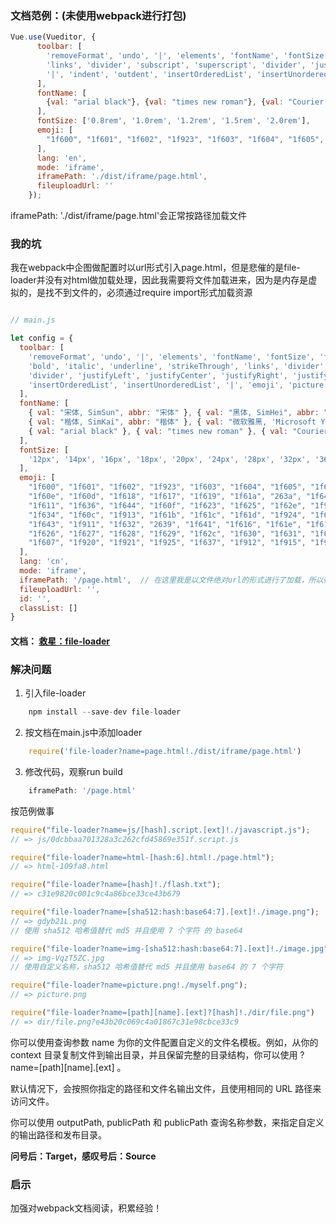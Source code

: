 ### 文档范例：(未使用webpack进行打包)

```javascript
Vue.use(Vueditor, {
      toolbar: [
        'removeFormat', 'undo', '|', 'elements', 'fontName', 'fontSize', 'foreColor', 'backColor', 'divider', 'bold', 'italic', 'underline', 'strikeThrough',
        'links', 'divider', 'subscript', 'superscript', 'divider', 'justifyLeft', 'justifyCenter', 'justifyRight', 'justifyFull',
        '|', 'indent', 'outdent', 'insertOrderedList', 'insertUnorderedList', '|', 'emoji', 'picture', 'tables', '|', 'switchView'
      ],
      fontName: [
        {val: "arial black"}, {val: "times new roman"}, {val: "Courier New"}
      ],
      fontSize: ['0.8rem', '1.0rem', '1.2rem', '1.5rem', '2.0rem'],
      emoji: [
        "1f600", "1f601", "1f602", "1f923", "1f603", "1f604", "1f605", "1f606"
      ],
      lang: 'en',
      mode: 'iframe',
      iframePath: './dist/iframe/page.html',
      fileuploadUrl: ''
    });
```
iframePath: './dist/iframe/page.html'会正常按路径加载文件

### 我的坑
我在webpack中企图做配置时以url形式引入page.html，但是悲催的是file-loader并没有对html做加载处理，因此我需要将文件加载进来，因为是内存是虚拟的，是找不到文件的，必须通过require import形式加载资源

```javascript

// main.js

let config = {
  toolbar: [
    'removeFormat', 'undo', '|', 'elements', 'fontName', 'fontSize', 'foreColor', 'backColor', 'divider',
    'bold', 'italic', 'underline', 'strikeThrough', 'links', 'divider', 'subscript', 'superscript',
    'divider', 'justifyLeft', 'justifyCenter', 'justifyRight', 'justifyFull', '|', 'indent', 'outdent',
    'insertOrderedList', 'insertUnorderedList', '|', 'emoji', 'picture', 'tables', '|', 'switchView'
  ],
  fontName: [
    { val: "宋体, SimSun", abbr: "宋体" }, { val: "黑体, SimHei", abbr: "黑体" },
    { val: "楷体, SimKai", abbr: "楷体" }, { val: "微软雅黑, 'Microsoft YaHei'", abbr: "微软雅黑" },
    { val: "arial black" }, { val: "times new roman" }, { val: "Courier New" }
  ],
  fontSize: [
    '12px', '14px', '16px', '18px', '20px', '24px', '28px', '32px', '36px'
  ],
  emoji: [
    "1f600", "1f601", "1f602", "1f923", "1f603", "1f604", "1f605", "1f606", "1f609", "1f60a", "1f60b",
    "1f60e", "1f60d", "1f618", "1f617", "1f619", "1f61a", "263a", "1f642", "1f917", "1f914", "1f610",
    "1f611", "1f636", "1f644", "1f60f", "1f623", "1f625", "1f62e", "1f910", "1f62f", "1f62a", "1f62b",
    "1f634", "1f60c", "1f913", "1f61b", "1f61c", "1f61d", "1f924", "1f612", "1f613", "1f614", "1f615",
    "1f643", "1f911", "1f632", "2639", "1f641", "1f616", "1f61e", "1f61f", "1f624", "1f622", "1f62d",
    "1f626", "1f627", "1f628", "1f629", "1f62c", "1f630", "1f631", "1f633", "1f635", "1f621", "1f620",
    "1f607", "1f920", "1f921", "1f925", "1f637", "1f912", "1f915", "1f922", "1f927"
  ],
  lang: 'cn',
  mode: 'iframe',
  iframePath: '/page.html',  // 在这里我是以文件绝对url的形式进行了加载，所以很惨404
  fileuploadUrl: '',
  id: '',
  classList: []
}

```

#### 文档： [救星：file-loader](https://doc.webpack-china.org/loaders/file-loader/)

### 解决问题

1. 引入file-loader
```javascript
	npm install --save-dev file-loader
```   

2. 按文档在main.js中添加loader
```javascript
	require('file-loader?name=page.html!./dist/iframe/page.html')
```   

3. 修改代码，观察run build 
```javascript
	iframePath: '/page.html'
```
按范例做事
```javascript
require("file-loader?name=js/[hash].script.[ext]!./javascript.js");
// => js/0dcbbaa701328a3c262cfd45869e351f.script.js

require("file-loader?name=html-[hash:6].html!./page.html");
// => html-109fa8.html

require("file-loader?name=[hash]!./flash.txt");
// => c31e9820c001c9c4a86bce33ce43b679

require("file-loader?name=[sha512:hash:base64:7].[ext]!./image.png");
// => gdyb21L.png
// 使用 sha512 哈希值替代 md5 并且使用 7 个字符 的 base64

require("file-loader?name=img-[sha512:hash:base64:7].[ext]!./image.jpg");
// => img-VqzT5ZC.jpg
// 使用自定义名称，sha512 哈希值替代 md5 并且使用 base64 的 7 个字符

require("file-loader?name=picture.png!./myself.png");
// => picture.png

require("file-loader?name=[path][name].[ext]?[hash]!./dir/file.png")
// => dir/file.png?e43b20c069c4a01867c31e98cbce33c9
```

你可以使用查询参数 name 为你的文件配置自定义的文件名模板。例如，从你的 context 目录复制文件到输出目录，并且保留完整的目录结构，你可以使用 ?name=[path][name].[ext] 。

默认情况下，会按照你指定的路径和文件名输出文件，且使用相同的 URL 路径来访问文件。

你可以使用 outputPath, publicPath 和 publicPath 查询名称参数，来指定自定义的输出路径和发布目录。

**问号后：Target，感叹号后：Source**

### 启示

加强对webpack文档阅读，积累经验！

